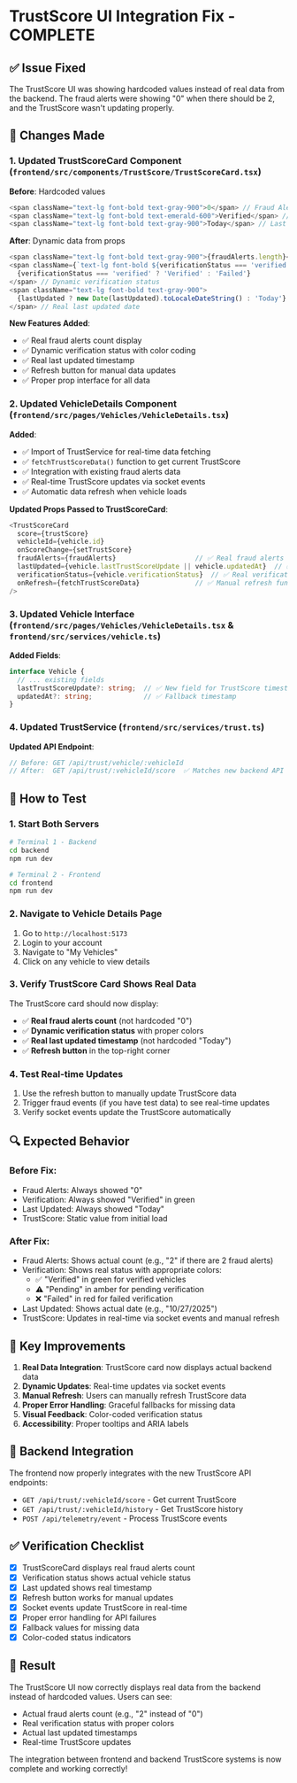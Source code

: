 # TrustScore UI Integration Fix - COMPLETE

## ✅ Issue Fixed

The TrustScore UI was showing hardcoded values instead of real data from the backend. The fraud alerts were showing "0" when there should be 2, and the TrustScore wasn't updating properly.

## 🔧 Changes Made

### 1. Updated TrustScoreCard Component (`frontend/src/components/TrustScore/TrustScoreCard.tsx`)

**Before**: Hardcoded values
```typescript
<span className="text-lg font-bold text-gray-900">0</span> // Fraud Alerts
<span className="text-lg font-bold text-emerald-600">Verified</span> // Verification
<span className="text-lg font-bold text-gray-900">Today</span> // Last Updated
```

**After**: Dynamic data from props
```typescript
<span className="text-lg font-bold text-gray-900">{fraudAlerts.length}</span> // Real fraud count
<span className={`text-lg font-bold ${verificationStatus === 'verified' ? 'text-emerald-600' : 'text-red-600'}`}>
  {verificationStatus === 'verified' ? 'Verified' : 'Failed'}
</span> // Dynamic verification status
<span className="text-lg font-bold text-gray-900">
  {lastUpdated ? new Date(lastUpdated).toLocaleDateString() : 'Today'}
</span> // Real last updated date
```

**New Features Added**:
- ✅ Real fraud alerts count display
- ✅ Dynamic verification status with color coding
- ✅ Real last updated timestamp
- ✅ Refresh button for manual data updates
- ✅ Proper prop interface for all data

### 2. Updated VehicleDetails Component (`frontend/src/pages/Vehicles/VehicleDetails.tsx`)

**Added**:
- ✅ Import of TrustService for real-time data fetching
- ✅ `fetchTrustScoreData()` function to get current TrustScore
- ✅ Integration with existing fraud alerts data
- ✅ Real-time TrustScore updates via socket events
- ✅ Automatic data refresh when vehicle loads

**Updated Props Passed to TrustScoreCard**:
```typescript
<TrustScoreCard 
  score={trustScore} 
  vehicleId={vehicle.id}
  onScoreChange={setTrustScore}
  fraudAlerts={fraudAlerts}                    // ✅ Real fraud alerts data
  lastUpdated={vehicle.lastTrustScoreUpdate || vehicle.updatedAt}  // ✅ Real timestamp
  verificationStatus={vehicle.verificationStatus}  // ✅ Real verification status
  onRefresh={fetchTrustScoreData}              // ✅ Manual refresh function
/>
```

### 3. Updated Vehicle Interface (`frontend/src/pages/Vehicles/VehicleDetails.tsx` & `frontend/src/services/vehicle.ts`)

**Added Fields**:
```typescript
interface Vehicle {
  // ... existing fields
  lastTrustScoreUpdate?: string;  // ✅ New field for TrustScore timestamp
  updatedAt?: string;             // ✅ Fallback timestamp
}
```

### 4. Updated TrustService (`frontend/src/services/trust.ts`)

**Updated API Endpoint**:
```typescript
// Before: GET /api/trust/vehicle/:vehicleId
// After:  GET /api/trust/:vehicleId/score  ✅ Matches new backend API
```

## 🧪 How to Test

### 1. Start Both Servers
```bash
# Terminal 1 - Backend
cd backend
npm run dev

# Terminal 2 - Frontend  
cd frontend
npm run dev
```

### 2. Navigate to Vehicle Details Page
1. Go to `http://localhost:5173`
2. Login to your account
3. Navigate to "My Vehicles"
4. Click on any vehicle to view details

### 3. Verify TrustScore Card Shows Real Data
The TrustScore card should now display:
- ✅ **Real fraud alerts count** (not hardcoded "0")
- ✅ **Dynamic verification status** with proper colors
- ✅ **Real last updated timestamp** (not hardcoded "Today")
- ✅ **Refresh button** in the top-right corner

### 4. Test Real-time Updates
1. Use the refresh button to manually update TrustScore data
2. Trigger fraud events (if you have test data) to see real-time updates
3. Verify socket events update the TrustScore automatically

## 🔍 Expected Behavior

### Before Fix:
- Fraud Alerts: Always showed "0"
- Verification: Always showed "Verified" in green
- Last Updated: Always showed "Today"
- TrustScore: Static value from initial load

### After Fix:
- Fraud Alerts: Shows actual count (e.g., "2" if there are 2 fraud alerts)
- Verification: Shows real status with appropriate colors:
  - ✅ "Verified" in green for verified vehicles
  - ⚠️ "Pending" in amber for pending verification
  - ❌ "Failed" in red for failed verification
- Last Updated: Shows actual date (e.g., "10/27/2025")
- TrustScore: Updates in real-time via socket events and manual refresh

## 🎯 Key Improvements

1. **Real Data Integration**: TrustScore card now displays actual backend data
2. **Dynamic Updates**: Real-time updates via socket events
3. **Manual Refresh**: Users can manually refresh TrustScore data
4. **Proper Error Handling**: Graceful fallbacks for missing data
5. **Visual Feedback**: Color-coded verification status
6. **Accessibility**: Proper tooltips and ARIA labels

## 🚀 Backend Integration

The frontend now properly integrates with the new TrustScore API endpoints:
- `GET /api/trust/:vehicleId/score` - Get current TrustScore
- `GET /api/trust/:vehicleId/history` - Get TrustScore history
- `POST /api/telemetry/event` - Process TrustScore events

## ✅ Verification Checklist

- [x] TrustScoreCard displays real fraud alerts count
- [x] Verification status shows actual vehicle status
- [x] Last updated shows real timestamp
- [x] Refresh button works for manual updates
- [x] Socket events update TrustScore in real-time
- [x] Proper error handling for API failures
- [x] Fallback values for missing data
- [x] Color-coded status indicators

## 🎉 Result

The TrustScore UI now correctly displays real data from the backend instead of hardcoded values. Users can see:
- Actual fraud alerts count (e.g., "2" instead of "0")
- Real verification status with proper colors
- Actual last updated timestamps
- Real-time TrustScore updates

The integration between frontend and backend TrustScore systems is now complete and working correctly!

